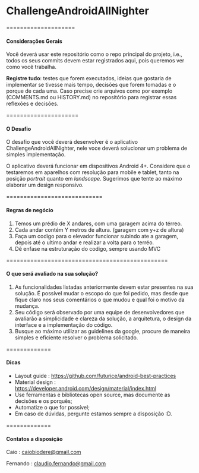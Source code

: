 # ChallengeAndroidAllNighter

====================
#### Considerações Gerais
Você deverá usar este repositório como o repo principal do projeto, i.e., todos os seus commits devem estar registrados aqui, pois queremos ver como você trabalha.

**Registre tudo**: testes que forem executados, ideias que gostaria de implementar se tivesse mais tempo, decisões que forem tomadas e o porque de cada uma. Caso precise crie arquivos como por exemplo (COMMENTS.md ou HISTORY.md) no repositório para registrar essas reflexões e decisões.

=====================
#### O Desafio

O desafio que você deverá desenvolver é o aplicativo ChallengeAndroidAllNighter, nele voce deverá solucionar um problema de simples implementação.

O aplicativo deverá funcionar em dispositivos Android 4+. Considere que o testaremos em aparelhos com resolução para mobile e tablet, tanto na posição *portrait* quanto em *landscape*. Sugerimos que tente ao máximo elaborar um design responsivo.

============================
#### Regras de negócio

1. Temos um prédio de X andares, com uma garagem acima do térreo.
2. Cada andar contém Y metros de altura. (garagem com y+z de altura)
3. Faça um codigo para o elevador funcionar subindo ate a garagem, depois até o ultimo andar e realizar a volta para o terréo.
4. Dê enfase na estruturação do codigo, sempre usando MVC

===============================================
#### O que será avaliado na sua solução?

1. As funcionalidades listadas anteriormente devem estar presentes na sua solução. É possível mudar o escopo do que foi pedido, mas desde que fique claro nos seus comentários o que mudou e qual foi o motivo da mudança.
2. Seu código será observado por uma equipe de desenvolvedores que avaliarão a simplicidade e clareza da solução, a arquitetura, o design da interface e a implementação do código.
3. Busque ao máximo utilizar as guidelines da google, procure de maneira simples e eficiente resolver o problema solicitado.

=============
#### Dicas

- Layout guide : https://github.com/futurice/android-best-practices
- Material design : https://developer.android.com/design/material/index.html
- Use ferramentas e bibliotecas open source, mas documente as decisões e os porquês;
- Automatize o que for possível;
- Em caso de dúvidas, pergunte estamos sempre a disposição :D.

=============
#### Contatos a disposição

Caio : caiobiodere@gmail.com

Fernando : claudio.fernando@gmail.com

